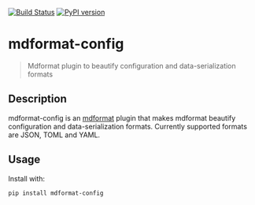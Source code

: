 [![Build Status](https://github.com/hukkinj1/mdformat-config/workflows/Tests/badge.svg?branch=master)](<https://github.com/hukkinj1/mdformat-config/actions?query=workflow%3ATests+branch%3Amaster+event%3Apush>)
[![PyPI version](https://badge.fury.io/py/mdformat-config.svg)](<https://badge.fury.io/py/mdformat-config>)

# mdformat-config
> Mdformat plugin to beautify configuration and data-serialization formats

## Description
mdformat-config is an [mdformat](https://github.com/executablebooks/mdformat) plugin
that makes mdformat beautify configuration and data-serialization formats.
Currently supported formats are JSON, TOML and YAML.

## Usage
Install with:
```bash
pip install mdformat-config
```
